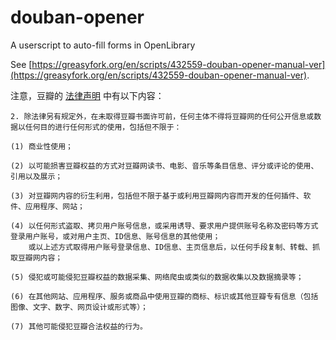 # douban-opener
A userscript to auto-fill forms in OpenLibrary

See [https://greasyfork.org/en/scripts/432559-douban-opener-manual-ver](https://greasyfork.org/en/scripts/432559-douban-opener-manual-ver).

注意，豆瓣的 [法律声明](https://www.douban.com/about/legal) 中有以下内容：

```
2. 除法律另有规定外，在未取得豆瓣书面许可前，任何主体不得将豆瓣网的任何公开信息或数据以任何目的进行任何形式的使用，包括但不限于：

(1) 商业性使用；

(2) 以可能损害豆瓣权益的方式对豆瓣网读书、电影、音乐等条目信息、评分或评论的使用、引用以及展示；

(3) 对豆瓣网内容的衍生利用，包括但不限于基于或利用豆瓣网内容而开发的任何插件、软件、应用程序、网站；

(4) 以任何形式盗取、拷贝用户账号信息，或采用诱导、要求用户提供账号名称及密码等方式登录用户账号，或对用户主页、ID信息、账号信息的其他使用；
    或以上述方式取得用户账号登录信息、ID信息、主页信息后，以任何手段复制、转载、抓取豆瓣网内容；

(5) 侵犯或可能侵犯豆瓣权益的数据采集、网络爬虫或类似的数据收集以及数据摘录等；

(6) 在其他网站、应用程序、服务或商品中使用豆瓣的商标、标识或其他豆瓣专有信息（包括图像、文字、数字、网页设计或形式等）；

(7) 其他可能侵犯豆瓣合法权益的行为。
```
